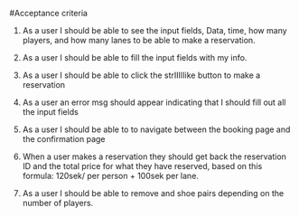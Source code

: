 #Acceptance criteria


1. As a user I should be able to see the input fields, Data, time, how many players, and how many lanes to be able to make a reservation.

2. As a user I should be able to fill the input fields with my info. 

3. As a user I should be able to click the strIIIIIike button to make a reservation

4. As a user an error msg should appear indicating that I should fill out all the input fields

5. As a user I should be able to to navigate between the booking page and the confirmation page

6. When a user makes a reservation they should get back the reservation ID and the total price for what they have reserved, based on this formula: 120sek/ per person + 100sek per lane.

7. As a user I should be able to remove and shoe pairs depending on the number of players.